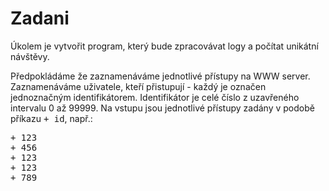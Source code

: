 # Zadani
<p>Úkolem je vytvořit program, který bude zpracovávat logy a počítat unikátní návštěvy.</p><p>Předpokládáme že zaznamenáváme jednotlivé přístupy na WWW server. Zaznamenáváme uživatele, kteří přistupují - každý je označen jednoznačným identifikátorem. Identifikátor je celé číslo z uzavřeného intervalu 0 až 99999. Na vstupu jsou jednotlivé přístupy zadány v podobě příkazu <tt>+ id</tt>, např.:</p><pre>+ 123
+ 456
+ 123
+ 123
+ 789
